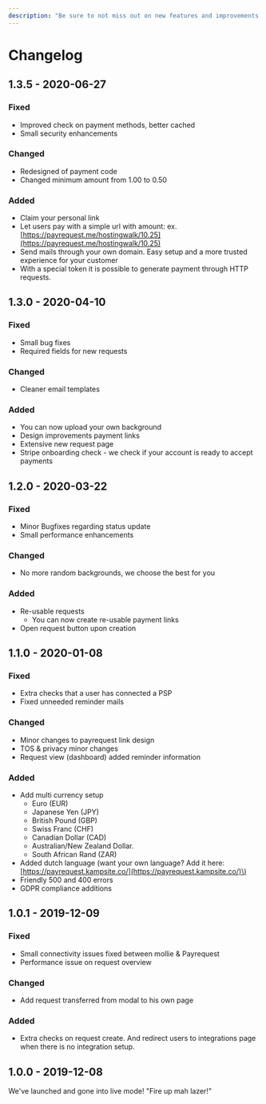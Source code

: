 ```yaml
---
description: "Be sure to not miss out on new features and improvements! \U0001F680"
---
```


# Changelog

## 1.3.5 - 2020-06-27

### Fixed

* Improved check on payment methods, better cached
* Small security enhancements

### Changed

* Redesigned of payment code
* Changed minimum amount from 1.00 to 0.50

### Added

* Claim your personal link
* Let users pay with a simple url with amount: ex. [https://payrequest.me/hostingwalk/10.25](https://payrequest.me/hostingwalk/10.25)
* Send mails through your own domain. Easy setup and a more trusted experience for your customer
* With a special token it is possible to generate payment through HTTP requests. 

## 1.3.0 - 2020-04-10

### Fixed

* Small bug fixes
* Required fields for new requests

### Changed

* Cleaner email templates

### Added

* You can now upload your own background
* Design improvements payment links
* Extensive new request page
* Stripe onboarding check - we check if your account is ready to accept payments

## 1.2.0 - 2020-03-22

### Fixed

* Minor Bugfixes regarding status update
* Small performance enhancements

### Changed

* No more random backgrounds, we choose the best for you

### Added

* Re-usable requests
  * You can now create re-usable payment links
* Open request button upon creation

## 1.1.0 - 2020-01-08

### Fixed

* Extra checks that a user has connected a PSP
* Fixed unneeded reminder mails 

### Changed

* Minor changes to payrequest link design
* TOS & privacy minor changes
* Request view \(dashboard\) added reminder information

### Added

* Add multi currency setup
  * Euro \(EUR\)
  * Japanese Yen \(JPY\)
  * British Pound \(GBP\)
  * Swiss Franc \(CHF\)
  * Canadian Dollar \(CAD\)
  * Australian/New Zealand Dollar.
  * South African Rand \(ZAR\)
* Added dutch language \(want your own language? Add it here: [https://payrequest.kampsite.co/](https://payrequest.kampsite.co/)\)
* Friendly 500 and 400 errors
* GDPR compliance additions

## 1.0.1 - 2019-12-09

### Fixed

* Small connectivity issues fixed between mollie & Payrequest
* Performance issue on request overview

### Changed

* Add request transferred from modal to his own page

### Added

* Extra checks on request create. And redirect users to integrations page when there is no integration setup.

## 1.0.0 - 2019-12-08

We've launched and gone into live mode! "Fire up mah lazer!"

